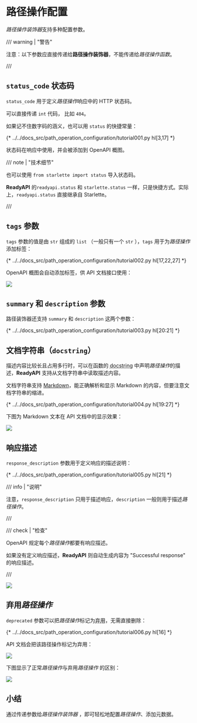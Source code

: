# 路径操作配置

*路径操作装饰器*支持多种配置参数。

/// warning | "警告"

注意：以下参数应直接传递给**路径操作装饰器**，不能传递给*路径操作函数*。

///

## `status_code` 状态码

`status_code` 用于定义*路径操作*响应中的 HTTP 状态码。

可以直接传递 `int` 代码， 比如 `404`。

如果记不住数字码的涵义，也可以用 `status` 的快捷常量：

{* ../../docs_src/path_operation_configuration/tutorial001.py hl[3,17] *}

状态码在响应中使用，并会被添加到 OpenAPI 概图。

/// note | "技术细节"

也可以使用 `from starlette import status` 导入状态码。

**ReadyAPI** 的`readyapi.status` 和 `starlette.status` 一样，只是快捷方式。实际上，`readyapi.status` 直接继承自 Starlette。

///

## `tags` 参数

`tags` 参数的值是由 `str` 组成的 `list` （一般只有一个 `str` ），`tags` 用于为*路径操作*添加标签：

{* ../../docs_src/path_operation_configuration/tutorial002.py hl[17,22,27] *}

OpenAPI 概图会自动添加标签，供 API 文档接口使用：

<img src="/img/tutorial/path-operation-configuration/image01.png">

## `summary` 和 `description` 参数

路径装饰器还支持 `summary` 和 `description` 这两个参数：

{* ../../docs_src/path_operation_configuration/tutorial003.py hl[20:21] *}

## 文档字符串（`docstring`）

描述内容比较长且占用多行时，可以在函数的 <abbr title="函数中作为第一个表达式，用于文档目的的一个多行字符串（并没有被分配个任何变量）">docstring</abbr> 中声明*路径操作*的描述，**ReadyAPI** 支持从文档字符串中读取描述内容。

文档字符串支持 <a href="https://en.wikipedia.org/wiki/Markdown" class="external-link" target="_blank">Markdown</a>，能正确解析和显示 Markdown 的内容，但要注意文档字符串的缩进。

{* ../../docs_src/path_operation_configuration/tutorial004.py hl[19:27] *}

下图为 Markdown 文本在 API 文档中的显示效果：

<img src="/img/tutorial/path-operation-configuration/image02.png">

## 响应描述

`response_description` 参数用于定义响应的描述说明：

{* ../../docs_src/path_operation_configuration/tutorial005.py hl[21] *}

/// info | "说明"

注意，`response_description` 只用于描述响应，`description` 一般则用于描述*路径操作*。

///

/// check | "检查"

OpenAPI 规定每个*路径操作*都要有响应描述。

如果没有定义响应描述，**ReadyAPI** 则自动生成内容为 "Successful response" 的响应描述。

///

<img src="/img/tutorial/path-operation-configuration/image03.png">

## 弃用*路径操作*

`deprecated` 参数可以把*路径操作*标记为<abbr title="过时，建议不要使用">弃用</abbr>，无需直接删除：

{* ../../docs_src/path_operation_configuration/tutorial006.py hl[16] *}

API 文档会把该路径操作标记为弃用：

<img src="/img/tutorial/path-operation-configuration/image04.png">

下图显示了正常*路径操作*与弃用*路径操作* 的区别：

<img src="/img/tutorial/path-operation-configuration/image05.png">

## 小结

通过传递参数给*路径操作装饰器* ，即可轻松地配置*路径操作*、添加元数据。
